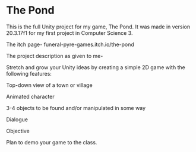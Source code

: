 # The Pond

This is the full Unity project for my game, The Pond. It was made in version 20.3.17f1 for my first project in Computer Science 3. 

The itch page- funeral-pyre-games.itch.io/the-pond

The project description as given to me- 

Stretch and grow your Unity ideas by creating a simple 2D game with the following features:

Top-down view of a town or village

Animated character

3-4 objects to be found and/or manipulated in some way

Dialogue

Objective

Plan to demo your game to the class. 
